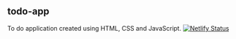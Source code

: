 ## todo-app
To do application created using HTML, CSS and JavaScript.
 [![Netlify Status](https://api.netlify.com/api/v1/badges/135f950e-4ba6-409a-b48e-5ec93c362ac5/deploy-status)](https://app.netlify.com/sites/todosjs/deploys)

